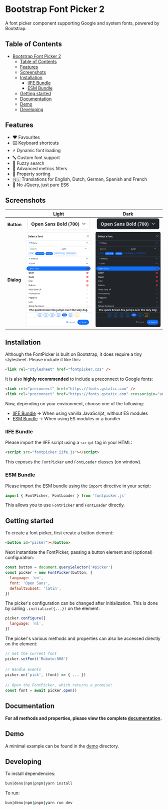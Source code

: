 # Bootstrap Font Picker 2

A font picker component supporting Google and system fonts, powered by Bootstrap.

## Table of Contents

- [Bootstrap Font Picker 2](#bootstrap-font-picker-2)
  - [Table of Contents](#table-of-contents)
  - [Features](#features)
  - [Screenshots](#screenshots)
  - [Installation](#installation)
    - [IIFE Bundle](#iife-bundle)
    - [ESM Bundle](#esm-bundle)
  - [Getting started](#getting-started)
  - [Documentation](#documentation)
  - [Demo](#demo)
  - [Developing](#developing)

## Features

- ❤️ Favourites
- ⌨️ Keyboard shortcuts
- ⚡ Dynamic font loading
- 🔤 Custom font support
- 🔎 Fuzzy search
- 📐 Advanced metrics filters
- 📶 Property sorting
- 🇳🇱 Translations for English, Dutch, German, Spanish and French
- 💪 No JQuery, just pure ES6

## Screenshots

|            |                         Light                          |                         Dark                          |
| :--------- | :----------------------------------------------------: | :---------------------------------------------------: |
| **Button** | <img src="screenshots/button-light.png" width="200" /> | <img src="screenshots/button-dark.png" width="200" /> |
| **Dialog** | <img src="screenshots/dialog-light.png" width="300" /> | <img src="screenshots/dialog-dark.png" width="300" /> |

## Installation

Although the FontPicker is built on Bootstrap, it does require a tiny stylesheet.
Please include it like this:

```html
<link rel="stylesheet" href="fontpicker.css" />
```

It is also **highly recommended** to include a preconnect to Google fonts:

```html
<link rel="preconnect" href="https://fonts.gstatic.com" />
<link rel="preconnect" href="https://fonts.gstatic.com" crossorigin="anonymous" />
```

Now, depending on your environment, choose one of the following:

- [IIFE Bundle](#iife-bundle) → When using vanilla JavaScript, without ES modules
- [ESM Bundle](#esm-bundle) → When using ES modules or a bundler

### IIFE Bundle

Please import the IIFE script using a `script` tag in your HTML:

```html
<script src="fontpicker.iife.js"></script>
```

This exposes the `FontPicker` and `FontLoader` classes (on window).

### ESM Bundle

Please import the ESM bundle using the `import` directive in your script:

```js
import { FontPicker, FontLoader } from 'fontpicker.js'
```

This allows you to use `FontPicker` and `FontLoader` directly.

## Getting started

To create a font picker, first create a button element:

```html
<button id="picker"></button>
```

Next instantiate the FontPicker, passing a button element and (optional) configuration:

```js
const button = document.querySelector('#picker')
const picker = new FontPicker(button, {
  language: 'en',
  font: 'Open Sans',
  defaultSubset: 'latin',
})
```

The picker's configuration can be changed after initialization. This is done by calling `.initialize({...})` on the element:

```js
picker.configure({
  language: 'nl',
})
```

The picker's various methods and properties can also be accessed directly on the element:

```js
// Set the current font
picker.setFont('Roboto:800')

// Handle events
picker.on('pick', (font) => { ... })

// Open the FontPicker, which returns a promise!
const font = await picker.open()
```

## Documentation

**For all methods and properties, please view the complete [documentation](DOCUMENTATION.md).**

## Demo

A minimal example can be found in the [demo](/demo) directory.

## Developing

To install dependencies:

```bash
bun|deno|npm|pnpm|yarn install
```

To run:

```bash
bun|deno|npm|pnpm|yarn run dev
```
